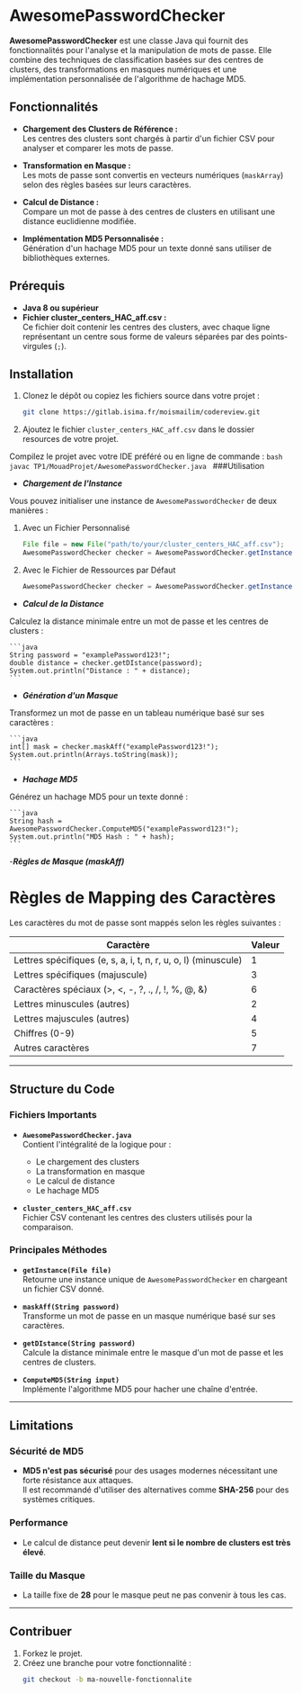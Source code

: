 # AwesomePasswordChecker

**AwesomePasswordChecker** est une classe Java qui fournit des fonctionnalités pour l'analyse et la manipulation de mots de passe. Elle combine des techniques de classification basées sur des centres de clusters, des transformations en masques numériques et une implémentation personnalisée de l'algorithme de hachage MD5.

## Fonctionnalités

- **Chargement des Clusters de Référence :**  
  Les centres des clusters sont chargés à partir d'un fichier CSV pour analyser et comparer les mots de passe.

- **Transformation en Masque :**  
  Les mots de passe sont convertis en vecteurs numériques (`maskArray`) selon des règles basées sur leurs caractères.

- **Calcul de Distance :**  
  Compare un mot de passe à des centres de clusters en utilisant une distance euclidienne modifiée.

- **Implémentation MD5 Personnalisée :**  
  Génération d'un hachage MD5 pour un texte donné sans utiliser de bibliothèques externes.

## Prérequis

- **Java 8 ou supérieur**
- **Fichier cluster_centers_HAC_aff.csv :**  
  Ce fichier doit contenir les centres des clusters, avec chaque ligne représentant un centre sous forme de valeurs séparées par des points-virgules (`;`).

## Installation

1. Clonez le dépôt ou copiez les fichiers source dans votre projet :

   ```bash
   git clone https://gitlab.isima.fr/moismailim/codereview.git
   ```
   

2. Ajoutez le fichier `cluster_centers_HAC_aff.csv` dans le dossier resources de votre projet.

Compilez le projet avec votre IDE préféré ou en ligne de commande :
    ```bash
    javac TP1/MouadProjet/AwesomePasswordChecker.java
    ```
###Utilisation
- ***Chargement de l'Instance***

Vous pouvez initialiser une instance de `AwesomePasswordChecker` de deux manières :
1. Avec un Fichier Personnalisé

    ```java
    File file = new File("path/to/your/cluster_centers_HAC_aff.csv");
    AwesomePasswordChecker checker = AwesomePasswordChecker.getInstance(file);
    ```

2. Avec le Fichier de Ressources par Défaut

    ```java
    AwesomePasswordChecker checker = AwesomePasswordChecker.getInstance();
    ```

- ***Calcul de la Distance***

Calculez la distance minimale entre un mot de passe et les centres de clusters :

    ```java
    String password = "examplePassword123!";
    double distance = checker.getDIstance(password);
    System.out.println("Distance : " + distance);
    ```

- ***Génération d'un Masque***

Transformez un mot de passe en un tableau numérique basé sur ses caractères :

    ```java
    int[] mask = checker.maskAff("examplePassword123!");
    System.out.println(Arrays.toString(mask));
    ```

- ***Hachage MD5***

Générez un hachage MD5 pour un texte donné :

    ```java
    String hash = AwesomePasswordChecker.ComputeMD5("examplePassword123!");
    System.out.println("MD5 Hash : " + hash);
    ```


-***Règles de Masque (maskAff)***

# Règles de Mapping des Caractères

Les caractères du mot de passe sont mappés selon les règles suivantes :

| **Caractère**                                      | **Valeur** |
|----------------------------------------------------|------------|
| Lettres spécifiques (e, s, a, i, t, n, r, u, o, l) (minuscule) | 1          |
| Lettres spécifiques (majuscule)                   | 3          |
| Caractères spéciaux (>, <, -, ?, ., /, !, %, @, &) | 6          |
| Lettres minuscules (autres)                       | 2          |
| Lettres majuscules (autres)                       | 4          |
| Chiffres (0-9)                                    | 5          |
| Autres caractères                                 | 7          |

---

## Structure du Code

### Fichiers Importants

- **`AwesomePasswordChecker.java`**  
  Contient l'intégralité de la logique pour :
  - Le chargement des clusters
  - La transformation en masque
  - Le calcul de distance
  - Le hachage MD5

- **`cluster_centers_HAC_aff.csv`**  
  Fichier CSV contenant les centres des clusters utilisés pour la comparaison.

### Principales Méthodes

- **`getInstance(File file)`**  
  Retourne une instance unique de `AwesomePasswordChecker` en chargeant un fichier CSV donné.

- **`maskAff(String password)`**  
  Transforme un mot de passe en un masque numérique basé sur ses caractères.

- **`getDIstance(String password)`**  
  Calcule la distance minimale entre le masque d'un mot de passe et les centres de clusters.

- **`ComputeMD5(String input)`**  
  Implémente l'algorithme MD5 pour hacher une chaîne d'entrée.

---

## Limitations

### Sécurité de MD5
- **MD5 n'est pas sécurisé** pour des usages modernes nécessitant une forte résistance aux attaques.  
  Il est recommandé d'utiliser des alternatives comme **SHA-256** pour des systèmes critiques.

### Performance
- Le calcul de distance peut devenir **lent si le nombre de clusters est très élevé**.

### Taille du Masque
- La taille fixe de **28** pour le masque peut ne pas convenir à tous les cas.

---

## Contribuer

1. Forkez le projet.  
2. Créez une branche pour votre fonctionnalité :
   ```bash
   git checkout -b ma-nouvelle-fonctionnalite

